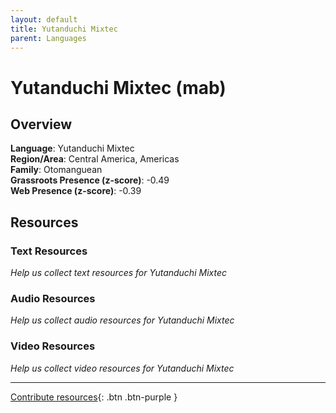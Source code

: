 ```yaml
---
layout: default
title: Yutanduchi Mixtec
parent: Languages
---
```


# Yutanduchi Mixtec (mab)

## Overview

**Language**: Yutanduchi Mixtec  
**Region/Area**: Central America, Americas  
**Family**: Otomanguean  
**Grassroots Presence (z-score)**: -0.49  
**Web Presence (z-score)**: -0.39  

## Resources

### Text Resources
*Help us collect text resources for Yutanduchi Mixtec*

### Audio Resources
*Help us collect audio resources for Yutanduchi Mixtec*

### Video Resources
*Help us collect video resources for Yutanduchi Mixtec*

---

[Contribute resources](https://forms.office.com/e/1SfLJx3u1r){: .btn .btn-purple }
